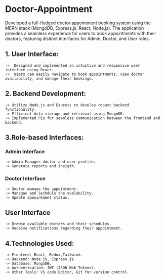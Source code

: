 # Doctor-Appointment 
Developed a full-fledged doctor appointment booking system using the MERN stack (MongoDB, Express.js, React, Node.js). The application provides a seamless experience for users to book appointments with their doctors, featuring distinct interfaces for Admin, Doctor, and User roles.
## 1. User Interface:
    ->  Designed and implemented an intuitive and responsive user interface using React.
    ->  Users can easily navigate to book appointments, view doctor availability, and manage their bookings.
    
## 2. Backend Development:
    -> Utilize Node.js and Express to develop robust backend functionality.
    -> Efficient data storage and retrieval using MongoDB.
    -> Implemented PIs for seamless communication between the frontend and backend.

## 3.Role-based Interfaces:
### Admin Interface
    -> Admin Manages doctor and user profile.
    -> Generate reports and insigth.
### Doctor Interface
    -> Doctor manage the appointment.
    -> Mansgae and Sechdule the avalability.
    -> Update apoointment status.
## User Interface 
    -> Browse available doctors and their schedules.
    -> Receive notifications regarding their appointment. 

## 4.Technologies Used:
    -> Frontend: React, Redux,Tailwind.
    -> Backend: Node.js, Express.js.
    -> Database: MongoDB.
    -> Authentication: JWT (JSON Web Tokens).
    -> Other Tools: VS code Editor, Git for version control.

    
